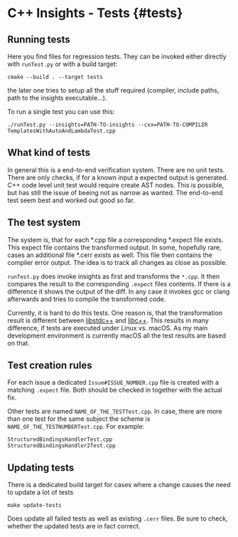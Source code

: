 # C++ Insights - Tests {#tests}

## Running tests
Here you find files for regression tests. They can be invoked either directly with `runTest.py` or with a build
target:

```
cmake --build . --target tests
```

the later one tries to setup all the stuff required (compiler, include paths, path to the insights executable...).

To run a single test you can use this:
```
./runTest.py --insights=PATH-TO-insights --cxx=PATH-TO-COMPILER TemplatesWithAutoAndLambdaTest.cpp
```

## What kind of tests

In general this is a end-to-end verification system. There are no unit tests. There are only checks, if for a known input
a expected output is generated. C++ code level unit test would require create AST nodes. This is possible, but has still 
the issue of beeing not as narrow as wanted. The end-to-end test seem best and worked out good so far.

## The test system

The system is, that for each *.cpp file a corresponding *.expect file exists. This expect file contains the transformed
output. In some, hopefully rare, cases an additional file *.cerr exists as well. This file then contains the compiler
error output. The idea is to track all changes as close as possible.

`runTest.py` does invoke insights as first and transforms the `*.cpp`. It then compares the result to the corresponding 
`.expect` files contents. If there is a difference it shows the output of the diff. In any case it invokes gcc or clang 
afterwards and tries to compile the transformed code.

Currently, it is hard to do this tests. One reason is, that the transformation result is different between [libstdc++](https://gcc.gnu.org/onlinedocs/libstdc++/) and
[libc++](https://libcxx.llvm.org/). This results in many difference, if tests are executed under Linux vs. macOS. As my main development environment 
is currently macOS all the test results are based on that. 

## Test creation rules

For each issue a dedicated `Issue#ISSUE_NUMBER.cpp` file is created with a matching `.expect` file. Both should be
checked in together with the actual fix.

Other tests are named `NAME_OF_THE_TESTTest.cpp`. In case, there are more than one test for the same subject the scheme
is `NAME_OF_THE_TESTNUMBERTest.cpp`. For example:

```
StructuredBindingsHandlerTest.cpp
StructuredBindingsHandler2Test.cpp
```

## Updating tests

There is a dedicated build target for cases where a change causes the need to update a lot of tests 

```
make update-tests
```

Does update all failed tests as well as existing `.cerr` files. Be sure to check, whether the updated tests are in fact
correct.
